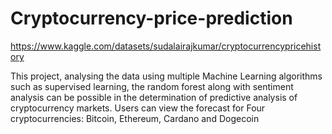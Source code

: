# Cryptocurrency-price-prediction

https://www.kaggle.com/datasets/sudalairajkumar/cryptocurrencypricehistory

This project, analysing the data using multiple Machine Learning algorithms such as supervised learning, the random forest along with sentiment analysis can be possible in the determination of predictive analysis of cryptocurrency markets. Users can view the forecast for Four cryptocurrencies: Bitcoin, Ethereum, Cardano and Dogecoin
